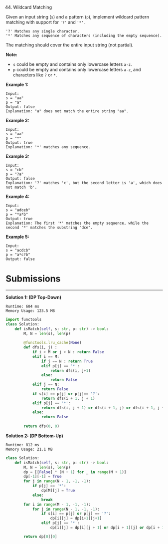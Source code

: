 44. Wildcard Matching

Given an input string (`s`) and a pattern (`p`), implement wildcard pattern matching with support for `'?'` and `'*'`.
```
'?' Matches any single character.
'*' Matches any sequence of characters (including the empty sequence).
```
The matching should cover the entire input string (not partial).

**Note:**

* `s` could be empty and contains only lowercase letters `a-z`.
* `p` could be empty and contains only lowercase letters `a-z`, and characters like `?` or `*`.

**Example 1:**
```
Input:
s = "aa"
p = "a"
Output: false
Explanation: "a" does not match the entire string "aa".
```

**Example 2:**
```
Input:
s = "aa"
p = "*"
Output: true
Explanation: '*' matches any sequence.
```

**Example 3:**
```
Input:
s = "cb"
p = "?a"
Output: false
Explanation: '?' matches 'c', but the second letter is 'a', which does not match 'b'.
```

**Example 4:**
```
Input:
s = "adceb"
p = "*a*b"
Output: true
Explanation: The first '*' matches the empty sequence, while the second '*' matches the substring "dce".
```

**Example 5:**
```
Input:
s = "acdcb"
p = "a*c?b"
Output: false
```

# Submissions
---
**Solution 1: (DP Top-Down)**
```
Runtime: 604 ms
Memory Usage: 123.5 MB
```
```python
import functools
class Solution:
    def isMatch(self, s: str, p: str) -> bool:
        M, N = len(s), len(p)
        
        @functools.lru_cache(None)
        def dfs(i, j) :
            if i > M or j > N : return False 
            elif i == M:
                if j == N : return True
                elif p[j] == '*':
                    return dfs(i, j+1)
                else:
                    return False
            elif j == N:
                return False
            if s[i] == p[j] or p[j]== '?':
                return dfs(i + 1, j + 1)
            elif p[j] == '*':
                return dfs(i, j + 1) or dfs(i + 1, j) or dfs(i + 1, j + 1)
            else:
                return False
            
        return dfs(0, 0)
```

**Solution 2: (DP Bottom-Up)**
```
Runtime: 812 ms
Memory Usage: 21.1 MB
```
```python
class Solution:
    def isMatch(self, s: str, p: str) -> bool:
        M, N = len(s), len(p)    
        dp = [[False] * (N + 1) for _ in range(M + 1)]
        dp[-1][-1] = True
        for j in range(N - 1, -1, -1):
            if p[j] == '*':
                dp[M][j] = True
            else:
                break
        for i in range(M - 1, -1, -1):
            for j in range(N - 1, -1, -1):
                if s[i] == p[j] or p[j] == '?':
                    dp[i][j] = dp[i+1][j+1]
                elif p[j] == '*':
                    dp[i][j] = dp[i][j + 1] or dp[i + 1][j] or dp[i + 1][j + 1]

        return dp[0][0]
```